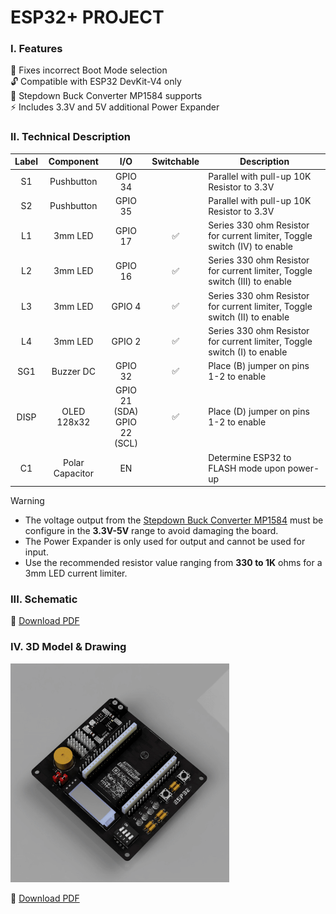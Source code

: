 # ESP32+ PROJECT

### I. Features
🔧 Fixes incorrect Boot Mode selection<br>
🔓 Compatible with ESP32 DevKit-V4 only<br>
🔌 Stepdown Buck Converter MP1584 supports<br>
⚡ Includes 3.3V and 5V additional Power Expander<br>

### II. Technical Description
| Label  | Component  | I/O    | Switchable | Description |
| :------: | :-----: | :------: | :-----: | ----- |
| S1 | Pushbutton | GPIO 34 |  | Parallel with pull-up 10K Resistor to 3.3V |
| S2 | Pushbutton | GPIO 35 |  | Parallel with pull-up 10K Resistor to 3.3V |
| L1 | 3mm LED | GPIO 17 | ✅ | Series 330 ohm Resistor for current limiter, Toggle switch (IV) to enable |
| L2 | 3mm LED | GPIO 16 | ✅ | Series 330 ohm Resistor for current limiter, Toggle switch (III) to enable |
| L3 | 3mm LED | GPIO 4 | ✅ | Series 330 ohm Resistor for current limiter, Toggle switch (II) to enable |
| L4 | 3mm LED | GPIO 2 | ✅ | Series 330 ohm Resistor for current limiter, Toggle switch (I) to enable |
| SG1 | Buzzer DC | GPIO 32 | ✅ | Place (B) jumper on pins 1-2 to enable |
| DISP | OLED 128x32 | GPIO 21 (SDA) <br> GPIO 22 (SCL) | ✅ | Place (D) jumper on pins 1-2 to enable |
| C1 | Polar Capacitor | EN | | Determine ESP32 to FLASH mode upon power-up |

> [!WARNING]
> - The voltage output from the <ins>Stepdown Buck Converter MP1584</ins> must be configure in the __3.3V-5V__ range to avoid damaging the board.
> - The Power Expander is only used for output and cannot be used for input.
> - Use the recommended resistor value ranging from __330 to 1K__ ohms for a 3mm LED current limiter.

### III. Schematic 
🔗 [Download PDF](https://github.com/user-attachments/files/19268394/esp32_plus.pdf)

### IV. 3D Model & Drawing
<p><img src="https://raw.githubusercontent.com/luigiifan/esp32plus/master/ESP32_PLUS.gif" width="350")</p>
  
🔗 [Download PDF](https://github.com/user-attachments/files/19269748/ESP32_PLUS_DRAWING.pdf)
